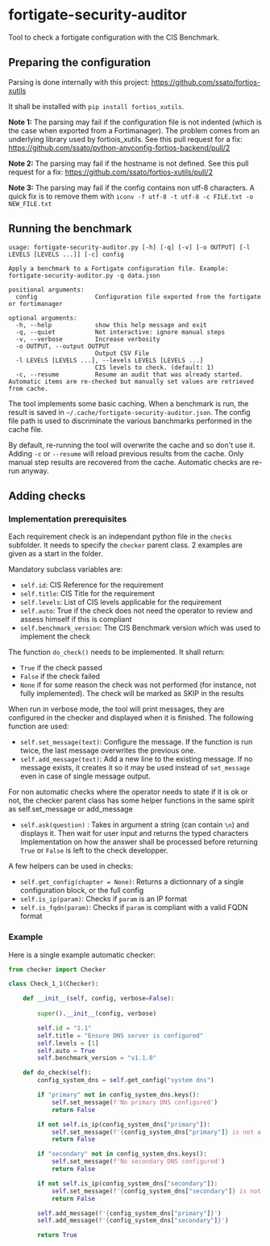 # fortigate-security-auditor
Tool to check a fortigate configuration with the CIS Benchmark.

## Preparing the configuration

Parsing is done internally with this project: https://github.com/ssato/fortios-xutils

It shall be installed with `pip install fortios_xutils`.

**Note 1:** The parsing may fail if the configuration file is not indented (which is the case when exported from a Fortimanager). The problem comes from an underlying library used by fortiois_xutils. See this pull request for a fix: https://github.com/ssato/python-anyconfig-fortios-backend/pull/2

**Note 2:** The parsing may fail if the hostname is not defined. See this pull request for a fix: https://github.com/ssato/fortios-xutils/pull/2

**Note 3:** The parsing may fail if the config contains non utf-8 characters. A quick fix is to remove them with `iconv -f utf-8 -t utf-8 -c FILE.txt -o NEW_FILE.txt`

## Running the benchmark

```
usage: fortigate-security-auditor.py [-h] [-q] [-v] [-o OUTPUT] [-l LEVELS [LEVELS ...]] [-c] config

Apply a benchmark to a Fortigate configuration file. Example: fortigate-security-auditor.py -q data.json

positional arguments:
  config                Configuration file exported from the fortigate or fortimanager

optional arguments:
  -h, --help            show this help message and exit
  -q, --quiet           Not interactive: ignore manual steps
  -v, --verbose         Increase verbosity
  -o OUTPUT, --output OUTPUT
                        Output CSV File
  -l LEVELS [LEVELS ...], --levels LEVELS [LEVELS ...]
                        CIS levels to check. (default: 1)
  -c, --resume          Resume an audit that was already started. Automatic items are re-checked but manually set values are retrieved from cache.
```

The tool implements some basic caching. When a benchmark is run, the result is saved in `~/.cache/fortigate-security-auditor.json`. The config file path is used to discriminate the various banchmarks performed in the cache file.

By default, re-running the tool will overwrite the cache and so don't use it. Adding `-c` or `--resume` will reload previous results from the cache. Only manual step results are recovered from the cache. Automatic checks are re-run anyway.

## Adding checks

### Implementation prerequisites

Each requirement check is an independant python file in the `checks` subfolder. It needs to specify the `checker` parent class. 2 examples are given as a start in the folder.

Mandatory subclass variables are:

- `self.id`: CIS Reference for the requirement
- `self.title`: CIS Title for the requirement
- `self.levels`: List of CIS levels applicable for the requirement
- `self.auto`: True if the check does not need the operator to review and assess himself if this is compliant
- `self.benchmark_version`: The CIS Benchmark version which was used to implement the check

The function `do_check()` needs to be implemented. It shall return:
- `True` if the check passed
- `False` if the check failed
- `None` if for some reason the check was not performed (for instance, not fully implemented). The check will be marked as SKIP in the results

When run in verbose mode, the tool will print messages, they are configured in the checker and displayed when it is finished. The following function are used:
- `self.set_message(text)`: Configure the message. If the function is run twice, the last message overwrites the previous one.
- `self.add_message(text)`: Add a new line to the existing message. If no message exists, it creates it so it may be used instead of `set_message` even in case of single message output.

For non automatic checks where the operator needs to state if it is ok or not, the checker parent class has some helper functions in the same spirit as self.set_message or add_message
- `self.ask(question)` : Takes in argument a string (can contain `\n`) and displays it. Then wait for user input and returns the typed characters
Implementation on how the answer shall be processed before returning `True` or `False` is left to the check developper.

A few helpers can be used in checks:
- `self.get_config(chapter = None)`: Returns a dictionnary of a single configuration block, or the full config
- `self.is_ip(param)`: Checks if `param` is an IP format
- `self.is_fqdn(param)`: Checks if `param` is compliant with a valid FQDN format

### Example

Here is a single example automatic checker:

```python
from checker import Checker

class Check_1_1(Checker):

    def __init__(self, config, verbose=False):
        
        super().__init__(config, verbose)

        self.id = "1.1"
        self.title = "Ensure DNS server is configured"
        self.levels = [1]
        self.auto = True
        self.benchmark_version = "v1.1.0"

    def do_check(self):
        config_system_dns = self.get_config("system dns")

        if "primary" not in config_system_dns.keys():
            self.set_message(f'No primary DNS configured')
            return False

        if not self.is_ip(config_system_dns["primary"]):
            self.set_message(f'{config_system_dns["primary"]} is not a valid IP for primary DNS')
            return False

        if "secondary" not in config_system_dns.keys():
            self.set_message(f'No secondary DNS configured')
            return False

        if not self.is_ip(config_system_dns["secondary"]):
            self.set_message(f'{config_system_dns["secondary"]} is not a valid IP for secondary DNS')
            return False

        self.add_message(f'{config_system_dns["primary"]}')
        self.add_message(f'{config_system_dns["secondary"]}')

        return True
```
